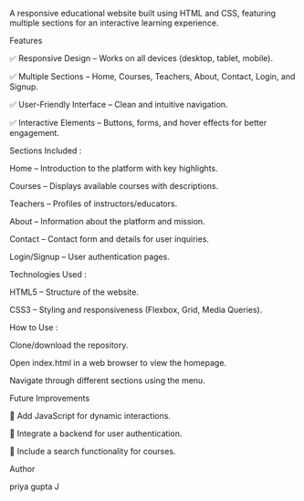 A responsive educational website built using HTML and CSS, featuring multiple sections for an interactive learning experience.


Features

✅ Responsive Design – Works on all devices (desktop, tablet, mobile).

✅ Multiple Sections – Home, Courses, Teachers, About, Contact, Login, and Signup.

✅ User-Friendly Interface – Clean and intuitive navigation.

✅ Interactive Elements – Buttons, forms, and hover effects for better engagement.


Sections Included :

Home – Introduction to the platform with key highlights.

Courses – Displays available courses with descriptions.

Teachers – Profiles of instructors/educators.

About – Information about the platform and mission.

Contact – Contact form and details for user inquiries.

Login/Signup – User authentication pages.


Technologies Used :

HTML5 – Structure of the website.

CSS3 – Styling and responsiveness (Flexbox, Grid, Media Queries).


How to Use :

Clone/download the repository.

Open index.html in a web browser to view the homepage.

Navigate through different sections using the menu.


Future Improvements

🔹 Add JavaScript for dynamic interactions.

🔹 Integrate a backend for user authentication.

🔹 Include a search functionality for courses.


Author

priya gupta J
